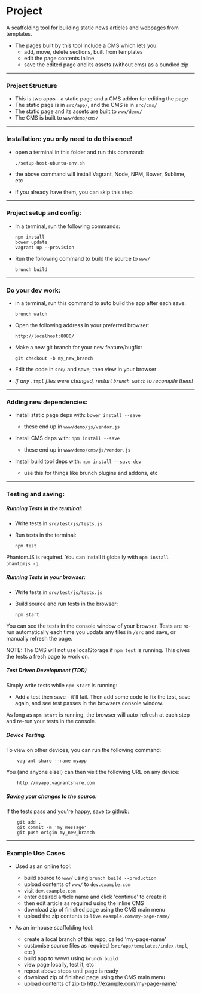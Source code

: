 # Project

A scaffolding tool for building static news articles and webpages from templates.

* The pages built by this tool include a CMS which lets you:
  * add, move, delete sections, built from templates
  * edit the page contents inline
  * save the edited page and its assets (without cms) as a bundled zip

--------------------------------------------------------

### Project Structure

* This is two apps - a static page and a CMS addon for editing the page
* The static page is in `src/app/`, and the CMS is in `src/cms/`
* The static page and its assets are built to `www/demo/`
* The CMS is built to `www/demo/cms/`

--------------------------------------------------------

### Installation: you only need to do this once!

  - open a terminal in this folder and run this command:

        ./setup-host-ubuntu-env.sh

  - the above command will install Vagrant, Node, NPM, Bower, Sublime, etc
  - if you already have them, you can skip this step

--------------------------------------------------------

### Project setup and config:

  - In a terminal, run the following commands:

        npm install
        bower update
        vagrant up --provision

  - Run the following command to build the source to `www/`

        brunch build

--------------------------------------------------------

### Do your dev work:

  - in a terminal, run this command to auto build the app after each save:

        brunch watch

  - Open the following address in your preferred browser:

        http://localhost:8080/

  - Make a new git branch for your new feature/bugfix:

        git checkout -b my_new_branch

  - Edit the code in `src/` and save, then view in your browser

  - *If any `.tmpl` files were changed, restart `brunch watch` to recompile them!*

--------------------------------------------------------

### Adding new dependencies:

  - Install static page deps with:   `bower install --save`
    - these end up in `www/demo/js/vendor.js`

  - Install CMS deps with:   `npm install --save`
    - these end up in `www/demo/cms/js/vendor.js`

  - Install build tool deps with:   `npm install --save-dev`
    - use this for things like brunch plugins and addons, etc

--------------------------------------------------------

### Testing and saving:
  
##### Running Tests in the terminal:

  - Write tests in `src/test/js/tests.js`
  - Run tests in the terminal:

        npm test

  PhantomJS is required. You can install it globally with `npm install phantomjs -g`.

##### Running Tests in your browser:

  - Write tests in `src/test/js/tests.js`
  - Build source and run tests in the browser:

        npm start

  You can see the tests in the console window of your browser.
  Tests are re-run automatically each time you update any files in `/src` and save, or manually refresh the page.

  NOTE: The CMS will not use localStorage if `npm test` is running. 
  This gives the tests a fresh page to work on.

  
##### Test Driven Development (TDD)

  Simply write tests while `npm start` is running:
  
  - Add a test then save - it'll fail. Then add some code to fix the test, save again, and see test passes in the browsers console window.
  
  As long as `npm start` is running, the browser will auto-refresh at each step and re-run your tests in the console.


##### Device Testing:

  To view on other devices, you can run the following command:

        vagrant share --name myapp

  You (and anyone else!) can then visit the following URL on any device:

        http://myapp.vagrantshare.com


##### Saving your changes to the source:

  If the tests pass and you're happy, save to github:

        git add .
        git commit -m 'my message'
        git push origin my_new_branch

--------------------------------------------------------

### Example Use Cases

  * Used as an online tool:
      - build source to `www/` using `brunch build --production`
      - upload contents of `www/` to `dev.example.com`
      - visit `dev.example.com`
      - enter desired article name and click 'continue' to create it
      - then edit article as required using the inline CMS
      - download zip of finished page using the CMS main menu
      - upload the zip contents to `live.example.com/my-page-name/`

  * As an in-house scaffolding tool:
      - create a local branch of this repo, called 'my-page-name'
      - customise source files as required (`src/app/templates/index.tmpl`, etc )
      - build app to www/ using `brunch build`
      - view page locally, test it, etc
      - repeat above steps until page is ready
      - download zip of finished page using the CMS main menu
      - upload contents of zip to http://example.com/my-page-name/
